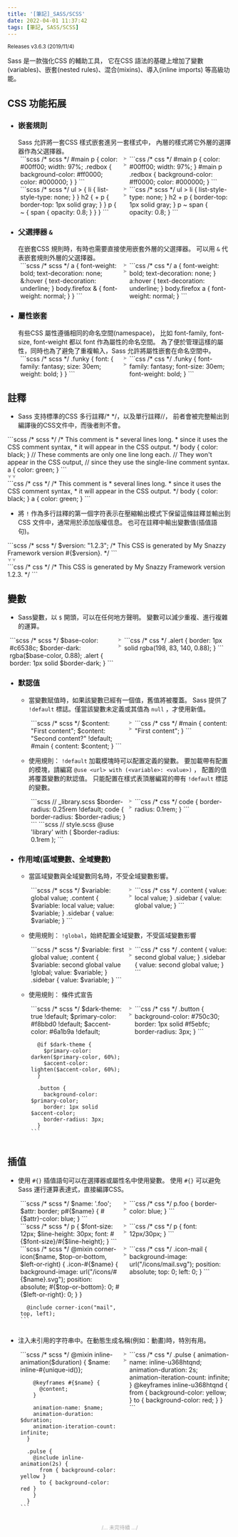 ```yaml
---
title: '[筆記]_SASS/SCSS'
date: 2022-04-01 11:37:42
tags: [筆記, SASS/SCSS]
---
```


<style>
  .d-flex {
    display: flex;
  }
  .d-flex .col {
    flex: 1;
  }
  .d-flex .d-flex-item {
    margin: 0 5px;
  }
  .flex-direction-column {
    flex-direction: column;
  }
  .arrow {
    color:#aaa;
  }
  .arrow.down {
    transform: rotate(90deg);
  }
</style>

<small>Releases v3.6.3 (2019/11/4)</small>

Sass 是一款強化CSS 的輔助工具，
它在CSS 語法的基礎上增加了變數(variables)、嵌套(nested rules)、混合(mixins)、導入(inline imports) 等高級功能。
<!-- more -->

## CSS 功能拓展
  - ### 嵌套規則
    Sass 允許將一套CSS 樣式嵌套進另一套樣式中，
    內層的樣式將它外層的選擇器作為父選擇器。
    <div class="d-flex">
      <div class="d-flex-item col">
        ```scss
          /* scss */
          #main p {
            color: #00ff00;
            width: 97%;
            .redbox {
              background-color: #ff0000;
              color: #000000;
            }
          }
        ```
      </div>
      <div class="d-flex flex-direction-column">
        <small class="arrow">➤</small>
        <small class="arrow">➤</small>
      </div>
      <div class="d-flex-item col">
        ```css
          /* css */
          #main p {
            color: #00ff00;
            width: 97%;
          }
          #main p .redbox {
            background-color: #ff0000;
            color: #000000;
          }
        ```
      </div>
    </div>
    <div class="d-flex">
      <div class="d-flex-item col">
        ```scss
          /* scss */
          ul > {
            li {
              list-style-type: none;
            }
          }
          h2 {
            + p {
              border-top: 1px solid gray;
            }
          }
          p {
            ~ {
              span {
                opacity: 0.8;
              }
            }
          }
        ```
      </div>
      <div class="d-flex flex-direction-column">
        <small class="arrow">➤</small>
        <small class="arrow">➤</small>
      </div>
      <div class="d-flex-item col">
        ```css
          /* scss */
          ul > li {
            list-style-type: none;
          }
          h2 + p {
            border-top: 1px solid gray;
          }
          p ~ span {
            opacity: 0.8;
          }
        ```
      </div>
    </div>
  - ### 父選擇器 `&`
    在嵌套CSS 規則時，有時也需要直接使用嵌套外層的父選擇器。
    可以用 `&` 代表嵌套規則外層的父選擇器。
    <div class="d-flex">
      <div class="d-flex-item col">
        ```scss
          /* scss */
          a {
            font-weight: bold;
            text-decoration: none;
            &:hover { text-decoration: underline; }
            body.firefox & { font-weight: normal; }
          }
        ```
      </div>
      <div class="d-flex flex-direction-column">
        <small class="arrow">➤</small>
        <small class="arrow">➤</small>
      </div>
      <div class="d-flex-item col">
        ```css
          /* css */
          a {
            font-weight: bold;
            text-decoration: none;
          }
          a:hover {
            text-decoration: underline;
          }
          body.firefox a {
            font-weight: normal;
          }
        ```
      </div>
    </div>
  - ### 屬性嵌套
    有些CSS 屬性遵循相同的命名空間(namespace)，
    比如 font-family, font-size, font-weight 都以 font 作為屬性的命名空間。
    為了便於管理這樣的屬性，同時也為了避免了重複輸入，Sass 允許將屬性嵌套在命名空間中。
    <div class="d-flex">
      <div class="d-flex-item col">
        ```scss
          /* scss */
          .funky {
            font: {
              family: fantasy;
              size: 30em;
              weight: bold;
            }
          }
        ```
      </div>
      <div class="d-flex flex-direction-column">
        <small class="arrow">➤</small>
        <small class="arrow">➤</small>
      </div>
      <div class="d-flex-item col">
        ```css
          /* css */
          .funky {
            font-family: fantasy;
            font-size: 30em;
            font-weight: bold;
          }
        ```
      </div>
    </div>

## 註釋
  - Sass 支持標準的CSS 多行註釋/* */，以及單行註釋//，
  前者會被完整輸出到編譯後的CSS文件中，而後者則不會。
  <div>
    ```scss
      /* scss */
      /* This comment is
      * several lines long.
      * since it uses the CSS comment syntax,
      * it will appear in the CSS output. */
      body { color: black; }
      // These comments are only one line long each.
      // They won't appear in the CSS output,
      // since they use the single-line comment syntax.
      a { color: green; }
    ```
    <div class="d-flex">
      <small class="arrow down">➤</small>
      <small class="arrow down">➤</small>
    </div>
    ```css
      /* css */
      /* This comment is
      * several lines long.
      * since it uses the CSS comment syntax,
      * it will appear in the CSS output. */
      body {
        color: black; }
      a {
        color: green; }
    ```
  </div>

  - 將 `!` 作為多行註釋的第一個字符表示在壓縮輸出模式下保留這條註釋並輸出到CSS 文件中，通常用於添加版權信息。
  也可在註釋中輸出變數值(插值語句)。
  <div>
    ```scss
      /* scss */
      $version: "1.2.3";
      /* This CSS is generated by My Snazzy Framework version #{$version}. */
    ```
    <div class="d-flex">
      <small class="arrow down">➤</small>
      <small class="arrow down">➤</small>
    </div>
    ```css
      /* css */
      /* This CSS is generated by My Snazzy Framework version 1.2.3. */
    ```
  </div>

## 變數
  - Sass變數，以 `$` 開頭，可以在任何地方聲明。
  變數可以減少重複、進行複雜的運算。
  <div class="d-flex">
    <div class="d-flex-item col">
      ```scss
        /* scss */
        $base-color: #c6538c;
        $border-dark: rgba($base-color, 0.88);
        .alert {
          border: 1px solid $border-dark;
        }
      ```
    </div>
    <div class="d-flex flex-direction-column">
      <small class="arrow">➤</small>
      <small class="arrow">➤</small>
    </div>
    <div class="d-flex-item col">
      ```css
        /* css */
        .alert {
          border: 1px solid rgba(198, 83, 140, 0.88);
        }
      ```
    </div>
  </div>

  - ### 默認值
    - 當變數賦值時，如果該變數已經有一個值，舊值將被覆蓋。
      Sass 提供了 `!default` 標誌。僅當該變數未定義或其值為 `null` ，才使用新值。
      <div class="d-flex">
        <div class="d-flex-item col">
          ```scss
            /* scss */
            $content: "First content";
            $content: "Second content?" !default;
            #main {
              content: $content;
            }
          ```
        </div>
        <div class="d-flex flex-direction-column">
          <small class="arrow">➤</small>
          <small class="arrow">➤</small>
        </div>
        <div class="d-flex-item col">
          ```css
            /* css */
            #main {
              content: "First content";
            }
          ```
        </div>
      </div>

    - 使用規則： `!default` 加載模塊時可以配置定義的變數。
      要加載帶有配置的模塊，請編寫 `@use <url> with (<variable>: <value>)` ，
      配置的值將覆蓋變數的默認值。
      只能配置在樣式表頂層編寫的帶有 `!default` 標誌的變數。
      <div class="d-flex">
        <div class="d-flex-item col">
          ```scss
            // _library.scss
            $border-radius: 0.25rem !default;
            code {
              border-radius: $border-radius;
            }
          ```
          ```scss
            // style.scss
            @use 'library' with (
              $border-radius: 0.1rem
            );
          ```
        </div>
        <div class="d-flex flex-direction-column">
          <small class="arrow">➤</small>
          <small class="arrow">➤</small>
        </div>
        <div class="d-flex-item col">
          ```css
            /* css */
            code {
              border-radius: 0.1rem;
            }
          ```
        </div>
      </div>

  - ### 作用域(區域變數、全域變數)
    - 當區域變數與全域變數同名時，不受全域變數影響。
      <div class="d-flex">
        <div class="d-flex-item col">
          ```scss
            /* scss */
            $variable: global value;
            .content {
              $variable: local value;
              value: $variable;
            }
            .sidebar {
              value: $variable;
            }
          ```
        </div>
        <div class="d-flex flex-direction-column">
          <small class="arrow">➤</small>
          <small class="arrow">➤</small>
        </div>
        <div class="d-flex-item col">
          ```css
            /* css */
            .content {
              value: local value;
            }
            .sidebar {
              value: global value;
            }
          ```
        </div>
      </div>
    
    - 使用規則： `!global`，始終配置全域變數，不受區域變數影響
      <div class="d-flex">
        <div class="d-flex-item col">
          ```scss
            /* scss */
            $variable: first global value;
            .content {
              $variable: second global value !global;
              value: $variable;
            }
            .sidebar {
              value: $variable;
            }
          ```
        </div>
        <div class="d-flex flex-direction-column">
          <small class="arrow">➤</small>
          <small class="arrow">➤</small>
        </div>
        <div class="d-flex-item col">
          ```css
            /* css */
            .content {
              value: second global value;
            }
            .sidebar {
              value: second global value;
            }
          ```
        </div>
      </div>

    - 使用規則： 條件式宣告
      <div class="d-flex">
        <div class="d-flex-item col">
          ```scss
            /* scss */
            $dark-theme: true !default;
            $primary-color: #f8bbd0 !default;
            $accent-color: #6a1b9a !default;

            @if $dark-theme {
              $primary-color: darken($primary-color, 60%);
              $accent-color: lighten($accent-color, 60%);
            }

            .button {
              background-color: $primary-color;
              border: 1px solid $accent-color;
              border-radius: 3px;
            }
          ```
        </div>
        <div class="d-flex flex-direction-column">
          <small class="arrow">➤</small>
          <small class="arrow">➤</small>
        </div>
        <div class="d-flex-item col">
          ```css
            /* css */
            .button {
              background-color: #750c30;
              border: 1px solid #f5ebfc;
              border-radius: 3px;
            }
          ```
        </div>
      </div>

## 插值
  - 使用 `#{}` 插值語句可以在選擇器或屬性名中使用變數。
    使用 `#{}` 可以避免Sass 運行運算表達式，直接編譯CSS。
    <div class="d-flex">
      <div class="d-flex-item col">
        ```scss
          /* scss */
          $name: '.foo';
          $attr: border;
          p#{$name} {
            #{$attr}-color: blue;
          }
        ```
      </div>
      <div class="d-flex flex-direction-column">
        <small class="arrow">➤</small>
        <small class="arrow">➤</small>
      </div>
      <div class="d-flex-item col">
        ```css
          /* css */
          p.foo {
            border-color: blue;
          }
        ```
      </div>
    </div>
    <div class="d-flex">
      <div class="d-flex-item col">
        ```scss
          /* scss */
          p {
            $font-size: 12px;
            $line-height: 30px;
            font: #{$font-size}/#{$line-height};
          }
        ```
      </div>
      <div class="d-flex flex-direction-column">
        <small class="arrow">➤</small>
        <small class="arrow">➤</small>
      </div>
      <div class="d-flex-item col">
        ```css
          /* css */
          p {
            font: 12px/30px;
          }
        ```
      </div>
    </div>
    <div class="d-flex">
      <div class="d-flex-item col">
        ```scss
          /* scss */
          @mixin corner-icon($name, $top-or-bottom, $left-or-right) {
            .icon-#{$name} {
              background-image: url("/icons/#{$name}.svg");
              position: absolute;
              #{$top-or-bottom}: 0;
              #{$left-or-right}: 0;
            }
          }

          @include corner-icon("mail", top, left);
        ```
      </div>
      <div class="d-flex flex-direction-column">
        <small class="arrow">➤</small>
        <small class="arrow">➤</small>
      </div>
      <div class="d-flex-item col">
        ```css
          /* css */
          .icon-mail {
            background-image: url("/icons/mail.svg");
            position: absolute;
            top: 0;
            left: 0;
          }
        ```
      </div>
    </div>
  - 注入未引用的字符串中。在動態生成名稱(例如：動畫)時，特別有用。
    <div class="d-flex">
      <div class="d-flex-item col">
        ```scss
          /* scss */
          @mixin inline-animation($duration) {
            $name: inline-#{unique-id()};

            @keyframes #{$name} {
              @content;
            }

            animation-name: $name;
            animation-duration: $duration;
            animation-iteration-count: infinite;
          }

          .pulse {
            @include inline-animation(2s) {
              from { background-color: yellow }
              to { background-color: red }
            }
          }
        ```
      </div>
      <div class="d-flex flex-direction-column">
        <small class="arrow">➤</small>
        <small class="arrow">➤</small>
      </div>
      <div class="d-flex-item col">
        ```css
          /* css */
          .pulse {
            animation-name: inline-u368htqnd;
            animation-duration: 2s;
            animation-iteration-count: infinite;
          }
          @keyframes inline-u368htqnd {
            from {
              background-color: yellow;
            }
            to {
              background-color: red;
            }
          }
        ```
      </div>
    </div>




<div style="text-align: center; color:#aaa;"><small>/... 未完待續 .../</small></div>